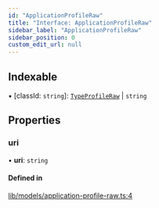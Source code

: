 ```yaml
---
id: "ApplicationProfileRaw"
title: "Interface: ApplicationProfileRaw"
sidebar_label: "ApplicationProfileRaw"
sidebar_position: 0
custom_edit_url: null
---
```


## Indexable

▪ [classId: `string`]: [`TypeProfileRaw`](TypeProfileRaw) \| `string`

## Properties

### uri

• **uri**: `string`

#### Defined in

[lib/models/application-profile-raw.ts:4](https://github.com/cognizone/ng-cognizone/blob/861cbad/libs/application-profile/src/lib/models/application-profile-raw.ts#L4)
